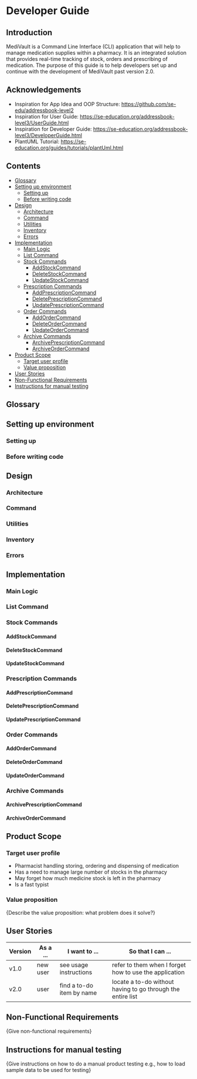 # Developer Guide

## Introduction

MediVault is a Command Line Interface (CLI) application that will help to manage medication supplies within a pharmacy.
It is an integrated solution that provides real-time tracking of stock, orders and prescribing of medication. The
purpose of this guide is to help developers set up and continue with the development of MediVault past version 2.0.

## Acknowledgements

* Inspiration for App Idea and OOP Structure: https://github.com/se-edu/addressbook-level2
* Inspiration for User Guide: https://se-education.org/addressbook-level3/UserGuide.html
* Inspiration for Developer Guide: https://se-education.org/addressbook-level3/DeveloperGuide.html
* PlantUML Tutorial: https://se-education.org/guides/tutorials/plantUml.html

## Contents

* [Glossary](#glossary)
* [Setting up environment](#setting-up-environment)
  * [Setting up](#setting-up)
  * [Before writing code](#before-writing-code)
* [Design](#design)
  * [Architecture](#architecture)
  * [Command](#command)
  * [Utilities](#utilities)
  * [Inventory](#inventory)
  * [Errors](#errors)
* [Implementation](#implementation)
  * [Main Logic](#main-logic)
  * [List Command](#list-command)
  * [Stock Commands](#stock-commands)
    * [AddStockCommand](#addstockcommand)
    * [DeleteStockCommand](#deletestockcommand)
    * [UpdateStockCommand](#updatestockcommand)
  * [Prescription Commands](#prescription-commands)
    * [AddPrescriptionCommand](#addprescriptioncommand)
    * [DeletePrescriptionCommand](#deleteprescriptioncommand)
    * [UpdatePrescriptionCommand](#updateprescriptioncommand)
  * [Order Commands](#order-commands)
    * [AddOrderCommand](#addordercommand)
    * [DeleteOrderCommand](#deleteordercommand)
    * [UpdateOrderCommand](#updateordercommand)
  * [Archive Commands](#archive-commands)
    * [ArchivePrescriptionCommand](#archiveprescriptioncommand)
    * [ArchiveOrderCommand](#archiveordercommand)
* [Product Scope](#product-scope)
  * [Target user profile](#target-user-profile)
  * [Value proposition](#value-proposition)
* [User Stories](#user-stories)
* [Non-Functional Requirements](#non-functional-requirements)
* [Instructions for manual testing](#instructions-for-manual-testing)

## Glossary

## Setting up environment

### Setting up 

### Before writing code

## Design

### Architecture

### Command

### Utilities

### Inventory

### Errors

## Implementation

### Main Logic

### List Command

### Stock Commands

#### AddStockCommand

#### DeleteStockCommand

#### UpdateStockCommand

### Prescription Commands

#### AddPrescriptionCommand

#### DeletePrescriptionCommand

#### UpdatePrescriptionCommand

### Order Commands

#### AddOrderCommand

#### DeleteOrderCommand

#### UpdateOrderCommand

### Archive Commands

#### ArchivePrescriptionCommand

#### ArchiveOrderCommand

## Product Scope

### Target user profile

* Pharmacist handling storing, ordering and dispensing of medication
* Has a need to manage large number of stocks in the pharmacy
* May forget how much medicine stock is left in the pharmacy
* Is a fast typist

### Value proposition

{Describe the value proposition: what problem does it solve?}

## User Stories

|Version| As a ... | I want to ... | So that I can ...|
|--------|----------|---------------|------------------|
|v1.0|new user|see usage instructions|refer to them when I forget how to use the application|
|v2.0|user|find a to-do item by name|locate a to-do without having to go through the entire list|

## Non-Functional Requirements

{Give non-functional requirements}

## Instructions for manual testing

{Give instructions on how to do a manual product testing e.g., how to load sample data to be used for testing}